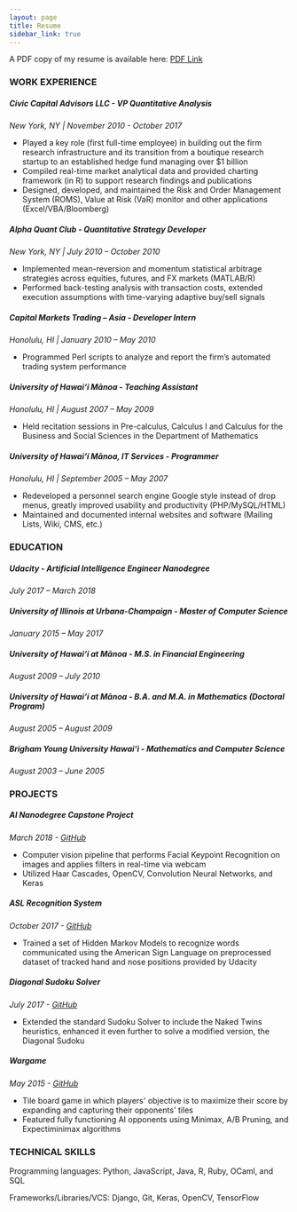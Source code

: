 ```yaml
---
layout: page
title: Resume
sidebar_link: true
---
```


<div class="message">
  A PDF copy of my resume is available here: <a href="https://view.publitas.com/b519648a-333d-4128-98a8-c1638e4d5f8f/vu_nguyen_-_software_engineer">PDF Link</a>
</div>

### WORK EXPERIENCE
##### Civic Capital Advisors LLC - VP Quantitative Analysis
*New York, NY | November 2010 - October 2017*
* Played a key role (first full-time employee) in building out the firm research infrastructure and its transition
from a boutique research startup to an established hedge fund managing over $1 billion
* Compiled real-time market analytical data and provided charting framework (in R) to support research findings
and publications
* Designed, developed, and maintained the Risk and Order Management System (ROMS), Value at Risk (VaR)
monitor and other applications (Excel/VBA/Bloomberg)

##### Alpha Quant Club - Quantitative Strategy Developer
*New York, NY | July 2010 – October 2010*
* Implemented mean-reversion and momentum statistical arbitrage strategies across equities, futures, and FX
markets (MATLAB/R)
* Performed back-testing analysis with transaction costs, extended execution assumptions with time-varying
adaptive buy/sell signals

##### Capital Markets Trading – Asia - Developer Intern
*Honolulu, HI | January 2010 – May 2010*
* Programmed Perl scripts to analyze and report the firm’s automated trading system performance

##### University of Hawai‘i Mānoa - Teaching Assistant
*Honolulu, HI | August 2007 – May 2009*
* Held recitation sessions in Pre-calculus, Calculus I and Calculus for the Business and Social Sciences in the
Department of Mathematics

##### University of Hawai‘i Mānoa, IT Services - Programmer
*Honolulu, HI | September 2005 – May 2007*
* Redeveloped a personnel search engine Google style instead of drop menus, greatly improved usability and
productivity (PHP/MySQL/HTML)
* Maintained and documented internal websites and software (Mailing Lists, Wiki, CMS, etc.)


### EDUCATION
##### Udacity - **Artificial Intelligence Engineer Nanodegree** 
*July 2017 – March 2018*

##### University of Illinois at Urbana-Champaign - **Master of Computer Science** 
*January 2015 – May 2017*

##### University of Hawai‘i at Mānoa - **M.S. in Financial Engineering** 
*August 2009 – July 2010*

##### University of Hawai‘i at Mānoa - **B.A. and M.A. in Mathematics** (Doctoral Program) 
*August 2005 – August 2009*

##### Brigham Young University Hawai‘i - **Mathematics and Computer Science** 
*August 2003 – June 2005*


### PROJECTS
##### AI Nanodegree Capstone Project 
*March 2018 - [GitHub](https://github.com/futurus/AIND-CV-FacialKeypoints "AIND-CV-FacialKeypoints")*
* Computer vision pipeline that performs Facial Keypoint Recognition on images and applies filters in real-time
via webcam
* Utilized Haar Cascades, OpenCV, Convolution Neural Networks, and Keras

##### ASL Recognition System 
*October 2017 - [GitHub](https://github.com/futurus/AIND-Recognizer "AIND-Recognizer")*
* Trained a set of Hidden Markov Models to recognize words communicated using the American Sign Language
on preprocessed dataset of tracked hand and nose positions provided by Udacity

##### Diagonal Sudoku Solver
*July 2017 - [GitHub](https://github.com/futurus/AIND-Sudoku "AIND-Sudoku")*
* Extended the standard Sudoku Solver to include the Naked Twins heuristics, enhanced it even further to solve
a modified version, the Diagonal Sudoku

##### Wargame
*May 2015 - [GitHub](https://github.com/futurus/Wargame "Wargame")*
* Tile board game in which players' objective is to maximize their score by expanding and capturing their
opponents' tiles
* Featured fully functioning AI opponents using Minimax, A/B Pruning, and Expectiminimax algorithms


### TECHNICAL SKILLS
Programming languages: Python, JavaScript, Java, R, Ruby, OCaml, and SQL

Frameworks/Libraries/VCS: Django, Git, Keras, OpenCV, TensorFlow